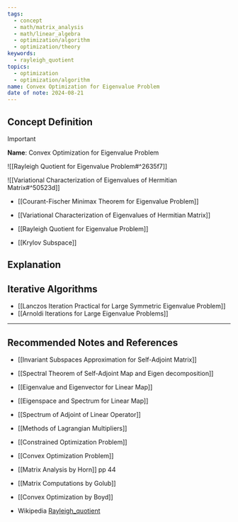 ```yaml
---
tags:
  - concept
  - math/matrix_analysis
  - math/linear_algebra
  - optimization/algorithm
  - optimization/theory
keywords:
  - rayleigh_quotient
topics:
  - optimization
  - optimization/algorithm
name: Convex Optimization for Eigenvalue Problem
date of note: 2024-08-21
---
```


## Concept Definition

>[!important]
>**Name**: Convex Optimization for Eigenvalue Problem

![[Rayleigh Quotient for Eigenvalue Problem#^2635f7]]

![[Variational Characterization of Eigenvalues of Hermitian Matrix#^50523d]]

- [[Courant-Fischer Minimax Theorem for Eigenvalue Problem]]
- [[Variational Characterization of Eigenvalues of Hermitian Matrix]]
- [[Rayleigh Quotient for Eigenvalue Problem]]



- [[Krylov Subspace]]


## Explanation




## Iterative Algorithms


- [[Lanczos Iteration Practical for Large Symmetric Eigenvalue Problem]]
- [[Arnoldi Iterations for Large Eigenvalue Problems]]



-----------
##  Recommended Notes and References


- [[Invariant Subspaces Approximation for Self-Adjoint Matrix]]

- [[Spectral Theorem of Self-Adjoint Map and Eigen decomposition]]
- [[Eigenvalue and Eigenvector for Linear Map]]
- [[Eigenspace and Spectrum for Linear Map]]
- [[Spectrum of Adjoint of Linear Operator]]

- [[Methods of Lagrangian Multipliers]]
- [[Constrained Optimization Problem]]
- [[Convex Optimization Problem]]

- [[Matrix Analysis by Horn]] pp 44
- [[Matrix Computations by Golub]]
- [[Convex Optimization by Boyd]]
- Wikipedia [Rayleigh_quotient](https://en.wikipedia.org/wiki/Rayleigh_quotient)